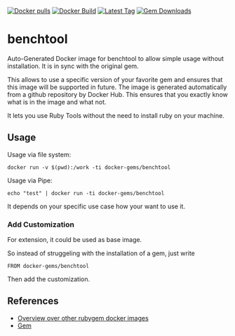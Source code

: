 [![Docker pulls](https://img.shields.io/docker/pulls/rubygem/benchtool.svg)](https://hub.docker.com/r/rubygem/benchtool/)
[![Docker Build](https://img.shields.io/docker/automated/rubygem/benchtool.svg)](https://hub.docker.com/r/rubygem/benchtool/)
[![Latest Tag](https://img.shields.io/github/tag/docker-rubygem/benchtool.svg)](https://hub.docker.com/r/rubygem/benchtool/)
[![Gem Downloads](https://img.shields.io/gem/dt/benchtool.svg)](https://rubygems.org/gems/benchtool/)
# benchtool

Auto-Generated Docker image for benchtool to allow simple usage without installation.
It is in sync with the original gem.

This allows to use a specific version of your favorite gem and ensures that this image will be supported in future.
The image is generated automatically from a github repository by Docker Hub.
This ensures that you exactly know what is in the image and what not.

It lets you use Ruby Tools without the need to install ruby on your machine.

## Usage

Usage via file system:

`docker run -v $(pwd):/work -ti docker-gems/benchtool`

Usage via Pipe:

`echo "test" | docker run -ti docker-gems/benchtool`

It depends on your specific use case how your want to use it.

### Add Customization

For extension, it could be used as base image.

So instead of struggeling with the installation of a gem, just write

`FROM docker-gems/benchtool`

Then add the customization.

## References

 - [Overview over other rubygem docker images](https://github.com/thinkbot/docker-rubygem)
 - [Gem](https://rubygems.org/gems/benchtool/)
